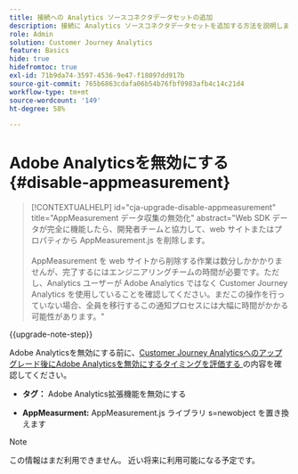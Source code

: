 ```yaml
---
title: 接続への Analytics ソースコネクタデータセットの追加
description: 接続に Analytics ソースコネクタデータセットを追加する方法を説明します
role: Admin
solution: Customer Journey Analytics
feature: Basics
hide: true
hidefromtoc: true
exl-id: 71b9da74-3597-4536-9e47-f18097dd917b
source-git-commit: 765b6863cdafa06b54b76fbf0983afb4c14c21d4
workflow-type: tm+mt
source-wordcount: '149'
ht-degree: 58%

---
```


# Adobe Analyticsを無効にする {#disable-appmeasurement}

<!-- markdownlint-disable MD034 -->

>[!CONTEXTUALHELP]
>id="cja-upgrade-disable-appmeasurement"
>title="AppMeasurement データ収集の無効化"
>abstract="Web SDK データが完全に機能したら、開発者チームと協力して、web サイトまたはプロパティから AppMeasurement.js を削除します。<br><br>AppMeasurement を web サイトから削除する作業は数分しかかかりませんが、完了するにはエンジニアリングチームの時間が必要です。ただし、Analytics ユーザーが Adobe Analytics ではなく Customer Journey Analytics を使用していることを確認してください。まだこの操作を行っていない場合、全員を移行するこの通知プロセスには大幅に時間がかかる可能性があります。"

<!-- markdownlint-enable MD034 -->

{{upgrade-note-step}}

Adobe Analyticsを無効にする前に、[Customer Journey Analyticsへのアップグレード後にAdobe Analyticsを無効にするタイミングを評価する ](/help/getting-started/cja-upgrade/cja-upgrade-fully-move.md) の内容を確認してください。

* **タグ：** Adobe Analytics拡張機能を無効にする

* **AppMeasurment:** AppMeasurement.js ライブラリ s=newobject を置き換えます

>[!NOTE]
>
>この情報はまだ利用できません。 近い将来に利用可能になる予定です。

